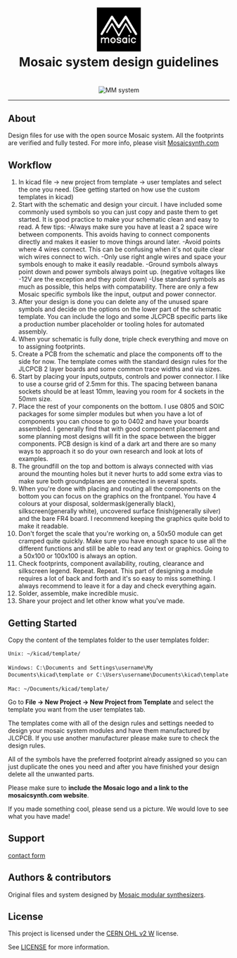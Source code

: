 <h1 align="center">
    <img src="docs/images/MMlogo3.png" alt="Logo" width="100" height="100">
    <br />
    Mosaic system design guidelines
  </a>
  
</h1>

<div align="center">
  <br />
    <img align="center" src="docs/images/MM 02.JPG" alt="MM system" width="600" height="400">
  <br />
</div>



---

## About

Design files for use with the open source Mosaic system. All the footprints are verified and fully tested.
For more info, please visit <a href="https://mosaicsynth.com/index.php/system-info/">Mosaicsynth.com</a>

## Workflow

1. In kicad file -> new project from template -> user templates and select the one you need. (See getting started on how use the custom templates in kicad)
2. Start with the schematic and design your circuit. I have included some commonly used symbols so you can just copy and paste them to get started. It is good practice to make your schematic clean and easy to read. A few tips:
   -Always make sure you have at least a 2 space wire between components. This avoids having to connect components directly and makes it easier to move things around later.
   -Avoid points where 4 wires connect. This can be confusing when it's not quite clear wich wires connect to wich.
   -Only use right angle wires and space your symbols enough to make it easily readable.
   -Ground symbols always point down and power symbols always point up. (negative voltages like -12V are the exception and they point down)
   -Use standard symbols as much as possible, this helps with compatability. There are only a few Mosaic specific symbols like the input, output and power connector.
3. After your design is done you can delete any of the unused spare symbols and decide on the options on the lower part of the schematic template. You can include the logo and some JLCPCB specific parts like a production number placeholder or tooling holes for automated assembly.
4. When your schematic is fully done, triple check everything and move on to assigning footprints.
5. Create a PCB from the schematic and place the components off to the side for now. The template comes with the standard design rules for the JLCPCB 2 layer boards and some common trace widths and via sizes.
6. Start by placing your inputs,outputs, controls and power connector. I like to use a course grid of 2.5mm for this. The spacing between banana sockets should be at least 10mm, leaving you room for 4 sockets in the 50mm size.
7. Place the rest of your components on the bottom. I use 0805 and SOIC packages for some simpler modules but when you have a lot of components you can choose to go to 0402 and have your boards assembled. I generally find that with good component placement and some planning most designs will fit in the space between the bigger components. PCB design is kind of a dark art and there are so many ways to approach it so do your own research and look at lots of examples.
8. The groundfill on the top and bottom is always connected with vias around the mounting holes but it never hurts to add some extra vias to make sure both groundplanes are connected in several spots.
9. When you're done with placing and routing all the components on the bottom you can focus on the graphics on the frontpanel. You have 4 colours at your disposal, soldermask(generally black), silkscreen(generally white), uncovered surface finish(generally silver) and the bare FR4 board. I recommend keeping the graphics quite bold to make it readable.
10. Don't forget the scale that you're working on, a 50x50 module can get cramped quite quickly. Make sure you have enough space to use all the different functions and still be able to read any text or graphics. Going to a 50x100 or 100x100 is always an option.
11. Check footprints, component availability, routing, clearance and silkscreen legend. Repeat. Repeat. This part of designing a module requires a lot of back and forth and it's so easy to miss something. I always recommend to leave it for a day and check everything again.
12. Solder, assemble, make incredible music.
13. Share your project and let other know what you've made.


## Getting Started
Copy the content of the templates folder to the user templates folder:

    Unix: ~/kicad/template/

    Windows: C:\Documents and Settings\username\My Documents\kicad\template or C:\Users\username\Documents\kicad\template

    Mac: ~/Documents/kicad/template/

Go to <b> File → New Project → New Project from Template </b> and select the template you want from the user templates tab.

The templates come with all of the design rules and settings needed to design your mosaic system modules and have them manufactured by JLCPCB. If you use another manufacturer please make sure to check the design rules. 

All of the symbols have the preferred footprint already assigned so you can just duplicate the ones you need and after you have finished your design delete all the unwanted parts. 

Please make sure to <b>include the Mosaic logo and a link to the mosaicsynth.com website</b>. 

If you made something cool, please send us a picture. We would love to see what you have made!

## Support
<a href = "https://mosaicsynth.com/index.php/contact/"> contact form </a>

## Authors & contributors

Original files and system designed by [Mosaic modular synthesizers](https://github.com/Mosaic-modular).

## License

This project is licensed under the <a href="https://ohwr.org/cern_ohl_w_v2.pdf">CERN OHL v2 W</a> license. 

See [LICENSE](LICENSE) for more information.

